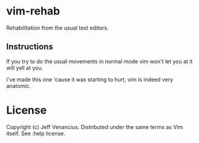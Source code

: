# vim-rehab
Rehabilitation from the usual text editors.

## Instructions

If you try to do the usual movements in normal mode vim won't let you at it will yell at you.

I've made this one 'cause it was starting to hurt, vim is indeed very anatomic.

# License

Copyright (c) Jeff Venancius. Distributed under the same terms as Vim itself. See :help license.
